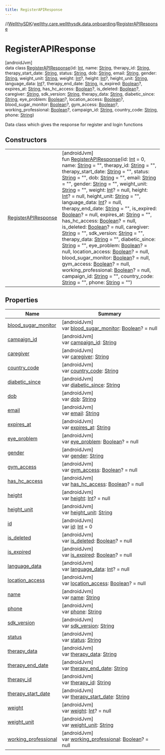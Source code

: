 ```yaml
---
title: RegisterAPIResponse
---
```

//[WellthySDK](../../../index.html)/[wellthy.care.wellthysdk.data.onboarding](../index.html)/[RegisterAPIResponse](index.html)



# RegisterAPIResponse



[androidJvm]\
data class [RegisterAPIResponse](index.html)(id: [Int](https://kotlinlang.org/api/latest/jvm/stdlib/kotlin/-int/index.html), name: [String](https://kotlinlang.org/api/latest/jvm/stdlib/kotlin/-string/index.html), therapy_id: [String](https://kotlinlang.org/api/latest/jvm/stdlib/kotlin/-string/index.html), therapy_start_date: [String](https://kotlinlang.org/api/latest/jvm/stdlib/kotlin/-string/index.html), status: [String](https://kotlinlang.org/api/latest/jvm/stdlib/kotlin/-string/index.html), dob: [String](https://kotlinlang.org/api/latest/jvm/stdlib/kotlin/-string/index.html), email: [String](https://kotlinlang.org/api/latest/jvm/stdlib/kotlin/-string/index.html), gender: [String](https://kotlinlang.org/api/latest/jvm/stdlib/kotlin/-string/index.html), weight_unit: [String](https://kotlinlang.org/api/latest/jvm/stdlib/kotlin/-string/index.html), weight: [Int](https://kotlinlang.org/api/latest/jvm/stdlib/kotlin/-int/index.html)?, height: [Int](https://kotlinlang.org/api/latest/jvm/stdlib/kotlin/-int/index.html)?, height_unit: [String](https://kotlinlang.org/api/latest/jvm/stdlib/kotlin/-string/index.html), language_data: [Int](https://kotlinlang.org/api/latest/jvm/stdlib/kotlin/-int/index.html)?, therapy_end_date: [String](https://kotlinlang.org/api/latest/jvm/stdlib/kotlin/-string/index.html), is_expired: [Boolean](https://kotlinlang.org/api/latest/jvm/stdlib/kotlin/-boolean/index.html)?, expires_at: [String](https://kotlinlang.org/api/latest/jvm/stdlib/kotlin/-string/index.html), has_hc_access: [Boolean](https://kotlinlang.org/api/latest/jvm/stdlib/kotlin/-boolean/index.html)?, is_deleted: [Boolean](https://kotlinlang.org/api/latest/jvm/stdlib/kotlin/-boolean/index.html)?, caregiver: [String](https://kotlinlang.org/api/latest/jvm/stdlib/kotlin/-string/index.html), sdk_version: [String](https://kotlinlang.org/api/latest/jvm/stdlib/kotlin/-string/index.html), therapy_data: [String](https://kotlinlang.org/api/latest/jvm/stdlib/kotlin/-string/index.html), diabetic_since: [String](https://kotlinlang.org/api/latest/jvm/stdlib/kotlin/-string/index.html), eye_problem: [Boolean](https://kotlinlang.org/api/latest/jvm/stdlib/kotlin/-boolean/index.html)?, location_access: [Boolean](https://kotlinlang.org/api/latest/jvm/stdlib/kotlin/-boolean/index.html)?, blood_sugar_monitor: [Boolean](https://kotlinlang.org/api/latest/jvm/stdlib/kotlin/-boolean/index.html)?, gym_access: [Boolean](https://kotlinlang.org/api/latest/jvm/stdlib/kotlin/-boolean/index.html)?, working_professional: [Boolean](https://kotlinlang.org/api/latest/jvm/stdlib/kotlin/-boolean/index.html)?, campaign_id: [String](https://kotlinlang.org/api/latest/jvm/stdlib/kotlin/-string/index.html), country_code: [String](https://kotlinlang.org/api/latest/jvm/stdlib/kotlin/-string/index.html), phone: [String](https://kotlinlang.org/api/latest/jvm/stdlib/kotlin/-string/index.html))

Data class which gives the response for register and login functions



## Constructors


| | |
|---|---|
| [RegisterAPIResponse](-register-a-p-i-response.html) | [androidJvm]<br>fun [RegisterAPIResponse](-register-a-p-i-response.html)(id: [Int](https://kotlinlang.org/api/latest/jvm/stdlib/kotlin/-int/index.html) = 0, name: [String](https://kotlinlang.org/api/latest/jvm/stdlib/kotlin/-string/index.html) = "", therapy_id: [String](https://kotlinlang.org/api/latest/jvm/stdlib/kotlin/-string/index.html) = "", therapy_start_date: [String](https://kotlinlang.org/api/latest/jvm/stdlib/kotlin/-string/index.html) = "", status: [String](https://kotlinlang.org/api/latest/jvm/stdlib/kotlin/-string/index.html) = "", dob: [String](https://kotlinlang.org/api/latest/jvm/stdlib/kotlin/-string/index.html) = "", email: [String](https://kotlinlang.org/api/latest/jvm/stdlib/kotlin/-string/index.html) = "", gender: [String](https://kotlinlang.org/api/latest/jvm/stdlib/kotlin/-string/index.html) = "", weight_unit: [String](https://kotlinlang.org/api/latest/jvm/stdlib/kotlin/-string/index.html) = "", weight: [Int](https://kotlinlang.org/api/latest/jvm/stdlib/kotlin/-int/index.html)? = null, height: [Int](https://kotlinlang.org/api/latest/jvm/stdlib/kotlin/-int/index.html)? = null, height_unit: [String](https://kotlinlang.org/api/latest/jvm/stdlib/kotlin/-string/index.html) = "", language_data: [Int](https://kotlinlang.org/api/latest/jvm/stdlib/kotlin/-int/index.html)? = null, therapy_end_date: [String](https://kotlinlang.org/api/latest/jvm/stdlib/kotlin/-string/index.html) = "", is_expired: [Boolean](https://kotlinlang.org/api/latest/jvm/stdlib/kotlin/-boolean/index.html)? = null, expires_at: [String](https://kotlinlang.org/api/latest/jvm/stdlib/kotlin/-string/index.html) = "", has_hc_access: [Boolean](https://kotlinlang.org/api/latest/jvm/stdlib/kotlin/-boolean/index.html)? = null, is_deleted: [Boolean](https://kotlinlang.org/api/latest/jvm/stdlib/kotlin/-boolean/index.html)? = null, caregiver: [String](https://kotlinlang.org/api/latest/jvm/stdlib/kotlin/-string/index.html) = "", sdk_version: [String](https://kotlinlang.org/api/latest/jvm/stdlib/kotlin/-string/index.html) = "", therapy_data: [String](https://kotlinlang.org/api/latest/jvm/stdlib/kotlin/-string/index.html) = "", diabetic_since: [String](https://kotlinlang.org/api/latest/jvm/stdlib/kotlin/-string/index.html) = "", eye_problem: [Boolean](https://kotlinlang.org/api/latest/jvm/stdlib/kotlin/-boolean/index.html)? = null, location_access: [Boolean](https://kotlinlang.org/api/latest/jvm/stdlib/kotlin/-boolean/index.html)? = null, blood_sugar_monitor: [Boolean](https://kotlinlang.org/api/latest/jvm/stdlib/kotlin/-boolean/index.html)? = null, gym_access: [Boolean](https://kotlinlang.org/api/latest/jvm/stdlib/kotlin/-boolean/index.html)? = null, working_professional: [Boolean](https://kotlinlang.org/api/latest/jvm/stdlib/kotlin/-boolean/index.html)? = null, campaign_id: [String](https://kotlinlang.org/api/latest/jvm/stdlib/kotlin/-string/index.html) = "", country_code: [String](https://kotlinlang.org/api/latest/jvm/stdlib/kotlin/-string/index.html) = "", phone: [String](https://kotlinlang.org/api/latest/jvm/stdlib/kotlin/-string/index.html) = "") |


## Properties


| Name | Summary |
|---|---|
| [blood_sugar_monitor](blood_sugar_monitor.html) | [androidJvm]<br>var [blood_sugar_monitor](blood_sugar_monitor.html): [Boolean](https://kotlinlang.org/api/latest/jvm/stdlib/kotlin/-boolean/index.html)? = null |
| [campaign_id](campaign_id.html) | [androidJvm]<br>var [campaign_id](campaign_id.html): [String](https://kotlinlang.org/api/latest/jvm/stdlib/kotlin/-string/index.html) |
| [caregiver](caregiver.html) | [androidJvm]<br>var [caregiver](caregiver.html): [String](https://kotlinlang.org/api/latest/jvm/stdlib/kotlin/-string/index.html) |
| [country_code](country_code.html) | [androidJvm]<br>var [country_code](country_code.html): [String](https://kotlinlang.org/api/latest/jvm/stdlib/kotlin/-string/index.html) |
| [diabetic_since](diabetic_since.html) | [androidJvm]<br>var [diabetic_since](diabetic_since.html): [String](https://kotlinlang.org/api/latest/jvm/stdlib/kotlin/-string/index.html) |
| [dob](dob.html) | [androidJvm]<br>var [dob](dob.html): [String](https://kotlinlang.org/api/latest/jvm/stdlib/kotlin/-string/index.html) |
| [email](email.html) | [androidJvm]<br>var [email](email.html): [String](https://kotlinlang.org/api/latest/jvm/stdlib/kotlin/-string/index.html) |
| [expires_at](expires_at.html) | [androidJvm]<br>var [expires_at](expires_at.html): [String](https://kotlinlang.org/api/latest/jvm/stdlib/kotlin/-string/index.html) |
| [eye_problem](eye_problem.html) | [androidJvm]<br>var [eye_problem](eye_problem.html): [Boolean](https://kotlinlang.org/api/latest/jvm/stdlib/kotlin/-boolean/index.html)? = null |
| [gender](gender.html) | [androidJvm]<br>var [gender](gender.html): [String](https://kotlinlang.org/api/latest/jvm/stdlib/kotlin/-string/index.html) |
| [gym_access](gym_access.html) | [androidJvm]<br>var [gym_access](gym_access.html): [Boolean](https://kotlinlang.org/api/latest/jvm/stdlib/kotlin/-boolean/index.html)? = null |
| [has_hc_access](has_hc_access.html) | [androidJvm]<br>var [has_hc_access](has_hc_access.html): [Boolean](https://kotlinlang.org/api/latest/jvm/stdlib/kotlin/-boolean/index.html)? = null |
| [height](height.html) | [androidJvm]<br>var [height](height.html): [Int](https://kotlinlang.org/api/latest/jvm/stdlib/kotlin/-int/index.html)? = null |
| [height_unit](height_unit.html) | [androidJvm]<br>var [height_unit](height_unit.html): [String](https://kotlinlang.org/api/latest/jvm/stdlib/kotlin/-string/index.html) |
| [id](id.html) | [androidJvm]<br>var [id](id.html): [Int](https://kotlinlang.org/api/latest/jvm/stdlib/kotlin/-int/index.html) = 0 |
| [is_deleted](is_deleted.html) | [androidJvm]<br>var [is_deleted](is_deleted.html): [Boolean](https://kotlinlang.org/api/latest/jvm/stdlib/kotlin/-boolean/index.html)? = null |
| [is_expired](is_expired.html) | [androidJvm]<br>var [is_expired](is_expired.html): [Boolean](https://kotlinlang.org/api/latest/jvm/stdlib/kotlin/-boolean/index.html)? = null |
| [language_data](language_data.html) | [androidJvm]<br>var [language_data](language_data.html): [Int](https://kotlinlang.org/api/latest/jvm/stdlib/kotlin/-int/index.html)? = null |
| [location_access](location_access.html) | [androidJvm]<br>var [location_access](location_access.html): [Boolean](https://kotlinlang.org/api/latest/jvm/stdlib/kotlin/-boolean/index.html)? = null |
| [name](name.html) | [androidJvm]<br>var [name](name.html): [String](https://kotlinlang.org/api/latest/jvm/stdlib/kotlin/-string/index.html) |
| [phone](phone.html) | [androidJvm]<br>var [phone](phone.html): [String](https://kotlinlang.org/api/latest/jvm/stdlib/kotlin/-string/index.html) |
| [sdk_version](sdk_version.html) | [androidJvm]<br>var [sdk_version](sdk_version.html): [String](https://kotlinlang.org/api/latest/jvm/stdlib/kotlin/-string/index.html) |
| [status](status.html) | [androidJvm]<br>var [status](status.html): [String](https://kotlinlang.org/api/latest/jvm/stdlib/kotlin/-string/index.html) |
| [therapy_data](therapy_data.html) | [androidJvm]<br>var [therapy_data](therapy_data.html): [String](https://kotlinlang.org/api/latest/jvm/stdlib/kotlin/-string/index.html) |
| [therapy_end_date](therapy_end_date.html) | [androidJvm]<br>var [therapy_end_date](therapy_end_date.html): [String](https://kotlinlang.org/api/latest/jvm/stdlib/kotlin/-string/index.html) |
| [therapy_id](therapy_id.html) | [androidJvm]<br>var [therapy_id](therapy_id.html): [String](https://kotlinlang.org/api/latest/jvm/stdlib/kotlin/-string/index.html) |
| [therapy_start_date](therapy_start_date.html) | [androidJvm]<br>var [therapy_start_date](therapy_start_date.html): [String](https://kotlinlang.org/api/latest/jvm/stdlib/kotlin/-string/index.html) |
| [weight](weight.html) | [androidJvm]<br>var [weight](weight.html): [Int](https://kotlinlang.org/api/latest/jvm/stdlib/kotlin/-int/index.html)? = null |
| [weight_unit](weight_unit.html) | [androidJvm]<br>var [weight_unit](weight_unit.html): [String](https://kotlinlang.org/api/latest/jvm/stdlib/kotlin/-string/index.html) |
| [working_professional](working_professional.html) | [androidJvm]<br>var [working_professional](working_professional.html): [Boolean](https://kotlinlang.org/api/latest/jvm/stdlib/kotlin/-boolean/index.html)? = null |

